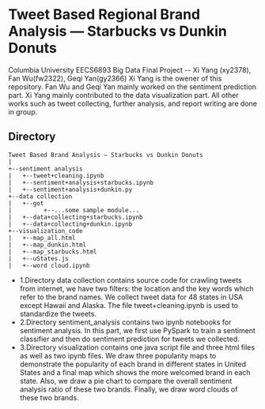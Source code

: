 # Tweet Based Regional Brand Analysis — Starbucks vs Dunkin Donuts
Columbia University EECS6893 Big Data Final Project -- Xi Yang (xy2378), Fan Wu(fw2322), Geqi Yan(gy2366)
Xi Yang is the owener of this repository. Fan Wu and Geqi Yan mainly worked on the sentiment prediction part. Xi Yang mainly contributed to the data visualization part. All other works such as tweet collecting, further analysis, and report writing are done in group.

## Directory
```
Tweet Based Brand Analysis — Starbucks vs Dunkin Donuts
|
+--sentiment analysis
|   +--tweet+cleaning.ipynb
|   +--sentiment+analysis+starbucks.ipynb
|   +--sentiment+analysis+dunkin.py
+--data collection
|   +--got
|         +--...some sample module...
|   +--data+collecting+starbucks.ipynb
|   +--data+collecting+dunkin.ipynb
+--visualization_code
|   +--map_all.html
|   +--map_dunkin.html
|   +--map_starbucks.html
|   +--uStates.js
|   +--word cloud.ipynb
```
* 1.Directory data collection contains source code for crawling tweets from internet, we have two filters: the location and the key words which refer to the brand names. We collect tweet data for 48 states in USA except Hawaii and Alaska. The file tweet+cleaning.ipynb is used to standardize the tweets.
* 2.Directory sentiment_analysis contains two ipynb notebooks for sentiment analysis. In this part, we first use PySpark to train a sentiment classifier and then do sentiment prediction for tweets we collected.
* 3.Directory visualization contains one java script file and three html files as well as two ipynb files. We draw three popularity maps to demonstrate the popularity of each brand in different states in United States and a final map which shows the more welcomed brand in each state. Also, we draw a pie chart to compare the overall sentiment analysis ratio of these two brands. Finally, we draw word clouds of these two brands.
